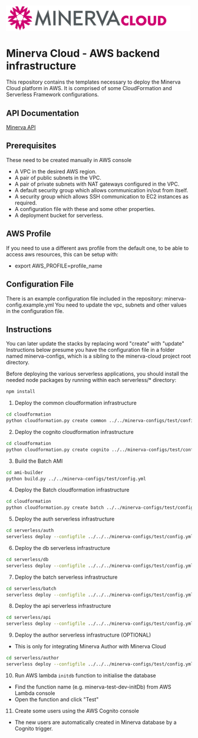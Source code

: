 <img width="500px" src="./Minerva-Cloud_HorizLogo_RGB.svg" />

# Minerva Cloud - AWS backend infrastructure

This repository contains the templates necessary to deploy the Minerva Cloud platform in AWS.
It is comprised of some CloudFormation and Serverless Framework configurations.

## API Documentation

[Minerva API](https://labsyspharm.github.io/minerva-cloud/)

## Prerequisites
These need to be created manually in AWS console
- A VPC in the desired AWS region.
- A pair of public subnets in the VPC.
- A pair of private subnets with NAT gateways configured in the VPC.
- A default security group which allows communication in/out from itself.
- A security group which allows SSH communication to EC2 instances as required.
- A configuration file with these and some other properties.
- A deployment bucket for serverless.

## AWS Profile

If you need to use a different aws profile from the default one, to be able to access aws resources,
this can be setup with:
- export AWS_PROFILE=profile_name

## Configuration File

There is an example configuration file included in the repository: minerva-config.example.yml
You need to update the vpc, subnets and other values in the configuration file.

## Instructions

You can later update the stacks by replacing word "create" with "update"
Instructions below presume you have the configuration file in a folder named minerva-configs,
which is a sibling to the minerva-cloud project root directory.

Before deploying the various serverless applications, you should install the needed node packages by running within each serverless/* directory:
```bash
npm install
```

1. Deploy the common cloudformation infrastructure

```bash
cd cloudformation
python cloudformation.py create common ../../minerva-configs/test/config.yml
```

2. Deploy the cognito cloudformation infrastructure

```bash
cd cloudformation
python cloudformation.py create cognito ../../minerva-configs/test/config.yml
```

3. Build the Batch AMI

```bash
cd ami-builder
python build.py ../../minerva-configs/test/config.yml
```

4. Deploy the Batch cloudformation infrastructure

```bash
cd cloudformation
python cloudformation.py create batch ../../minerva-configs/test/config.yml
```

5. Deploy the auth serverless infrastructure

```bash
cd serverless/auth
serverless deploy --configfile ../../../minerva-configs/test/config.yml
```

6. Deploy the db serverless infrastructure

```bash
cd serverless/db
serverless deploy --configfile ../../../minerva-configs/test/config.yml
```

7. Deploy the batch serverless infrastructure

```bash
cd serverless/batch
serverless deploy --configfile ../../../minerva-configs/test/config.yml
```

8. Deploy the api serverless infrastructure

```bash
cd serverless/api
serverless deploy --configfile ../../../minerva-configs/test/config.yml
```

9. Deploy the author serverless infrastructure (OPTIONAL)
* This is only for integrating Minerva Author with Minerva Cloud
```bash
cd serverless/author
serverless deploy --configfile ../../../minerva-configs/test/config.yml
```

10. Run AWS lambda `initdb` function to initialise the database
* Find the function name (e.g. minerva-test-dev-initDb) from AWS Lambda console
* Open the function and click "Test"

11. Create some users using the AWS Cognito console
* The new users are automatically created in Minerva database by a Cognito trigger.
